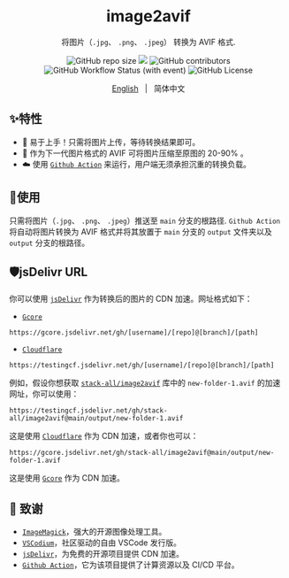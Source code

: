 <h1 align="center">image2avif</h1>

<div align="center">

将图片（`.jpg`、 `.png`、 `.jpeg`） 转换为 AVIF 格式.

![GitHub repo size](https://img.shields.io/github/repo-size/stack-all/image2avif) <a title="hits" target="_blank" href="https://github.com/stack-all/image2avif"><img src="https://hits.b3log.org/stack-all/image2avif.svg" ></a> ![GitHub contributors](https://img.shields.io/github/contributors/stack-all/image2avif) ![GitHub Workflow Status (with event)](https://img.shields.io/github/actions/workflow/status/stack-all/image2avif/main.yml) ![GitHub License](https://img.shields.io/github/license/stack-all/image2avif)

[English](README.md) &nbsp;&nbsp;|&nbsp;&nbsp; 简体中文

</div>

## ✨特性

- 🚪 易于上手！只需将图片上传，等待转换结果即可。
- 🚀 作为下一代图片格式的 AVIF 可将图片压缩至原图的 20-90% 。
- ☁️ 使用 [`Github Action`](https://github.com/stack-all/image2avif/actions) 来运行，用户端无须承担沉重的转换负载。

## 🔧使用

只需将图片（`.jpg`、 `.png`、 `.jpeg`）推送至 `main` 分支的根路径. `Github Action` 将自动将图片转换为 AVIF 格式并将其放置于 `main` 分支的 `output` 文件夹以及 `output` 分支的根路径。

## 🛡jsDelivr URL

你可以使用 [`jsDelivr`](https://www.jsdelivr.com/) 作为转换后的图片的 CDN 加速。网址格式如下：

- [`Gcore`](https://gcore.com/)

```text
https://gcore.jsdelivr.net/gh/[username]/[repo]@[branch]/[path]
```

- [`Cloudflare`](https://cloudflare.com/)

```text
https://testingcf.jsdelivr.net/gh/[username]/[repo]@[branch]/[path]
```

例如，假设你想获取 [`stack-all/image2avif`](https://github.com/stack-all/image2avif) 库中的 `new-folder-1.avif` 的加速网址，你可以使用：

```text
https://testingcf.jsdelivr.net/gh/stack-all/image2avif@main/output/new-folder-1.avif
```

这是使用 [`Cloudflare`](https://cloudflare.com/) 作为 CDN 加速，或者你也可以：

```text
https://gcore.jsdelivr.net/gh/stack-all/image2avif@main/output/new-folder-1.avif
```

这是使用 [`Gcore`](https://gcore.com/) 作为 CDN 加速。

## 🙏 致谢

- [`ImageMagick`](https://github.com/ImageMagick/ImageMagick)，强大的开源图像处理工具。
- [`VSCodium`](https://github.com/VSCodium/vscodium)，社区驱动的自由 VSCode 发行版。
- [`jsDelivr`](https://www.jsdelivr.com/)，为免费的开源项目提供 CDN 加速。
- [`Github Action`](https://github.com/features/actions)，它为该项目提供了计算资源以及 CI/CD 平台。
